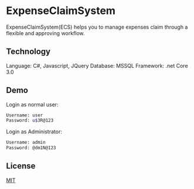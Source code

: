 # ExpenseClaimSystem
ExpenseClaimSystem(ECS) helps you to manage expenses claim through a flexible and approving workflow.

## Technology
Language: C#, Javascript, JQuery
Database: MSSQL
Framework: .net Core 3.0

## Demo
Login as normal user:
```Bash
Username: user
Password: u$3R@123
```

Login as Administrator:
```Bash
Username: admin
Password: @dm1N@123
```


## License
[MIT](https://choosealicense.com/licenses/mit/)
